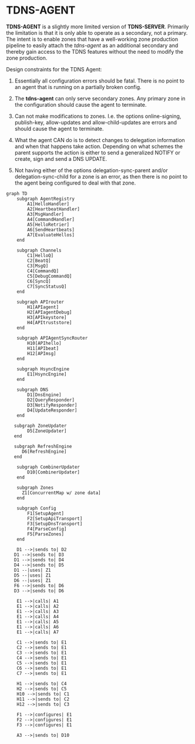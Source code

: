 # TDNS-AGENT

**TDNS-AGENT** is a slightly more limited version of **TDNS-SERVER**.
Primarily the limitation is that it is only able to operate as a
secondary, not a primary. The intent is to enable zones that have a
well-working zone production pipeline to easily attach the
*tdns-agent* as an additional secondary and thereby gain access to the
TDNS features without the need to modify the zone production.

Design constraints for the TDNS Agent:

1. Essentially all configuration errors should be fatal. There is no
   point to an agent that is running on a partially broken config.

2. The **tdns-agent** can only serve secondary zones. Any primary zone in the
   configuration should cause the agent to terminate.

3. Can not make modifications to zones. I.e. the options
   online-signing, publish-key, allow-updates and allow-child-updates are errors and
   should cause the agent to terminate.

4. What the agent CAN do is to detect changes to delegation
   information and when that happens take action. Depending on what
   schemes the parent supports the action is either to send a generalized
   NOTIFY or create, sign and send a DNS UPDATE.

5. Not having either of the options delegation-sync-parent and/or
   delegation-sync-child for a zone is an error, as then there is no
   point to the agent being configured to deal with that zone.

```mermaid
graph TD
    subgraph AgentRegistry
        A1[HelloHandler]
        A2[HeartbeatHandler]
        A3[MsgHandler]
        A4[CommandHandler]
        A5[HelloRetrier]
        A6[SendHeartbeats]
        A7[EvaluateHellos]
    end

    subgraph Channels
        C1[HelloQ]
        C2[BeatQ]
        C3[MsgQ]
        C4[CommandQ]
        C5[DebugCommandQ]
        C6[SyncQ]
        C7[SyncStatusQ]
    end

    subgraph APIrouter
        H1[APIagent]
        H2[APIagentDebug]
        H3[APIkeystore]
        H4[APItruststore]
    end

    subgraph APIAgentSyncRouter
        H10[APIhello]
        H11[APIbeat]
        H12[APImsg]
    end

    subgraph HsyncEngine
        E1[HsyncEngine]
    end

    subgraph DNS
        D1[DnsEngine]
        D2[QueryResponder]
        D3[NotifyResponder]
        D4[UpdateResponder]
    end

   subgraph ZoneUpdater
        D5[ZoneUpdater]
   end

   subgraph RefreshEngine
      D6[RefreshEngine]
   end

    subgraph CombinerUpdater
        D10[CombinerUpdater]
    end

    subgraph Zones
      Z1[ConcurrentMap w/ zone data]
    end

    subgraph Config
        F1[SetupAgent]
        F2[SetupApiTransport]
        F3[SetupDnsTransport]
        F4[ParseConfig]
        F5[ParseZones]
    end

    D1 -->|sends to| D2
   D1 -->|sends to| D3
   D1 -->|sends to| D4
   D4 -->|sends to| D5
   D1 --|uses| Z1
   D5 --|uses| Z1
   D6 --|uses| Z1
   F6 -->|sends to| D6
   D3 -->|sends to| D6

    E1 -->|calls| A1
    E1 -->|calls| A2
    E1 -->|calls| A3
    E1 -->|calls| A4
    E1 -->|calls| A5
    E1 -->|calls| A6
    E1 -->|calls| A7

    C1 -->|sends to| E1
    C2 -->|sends to| E1
    C3 -->|sends to| E1
    C4 -->|sends to| E1
    C5 -->|sends to| E1
    C6 -->|sends to| E1
    C7 -->|sends to| E1

    H1 -->|sends to| C4
    H2 -->|sends to| C5
    H10 -->|sends to| C1
    H11 -->|sends to| C2
    H12 -->|sends to| C3

    F1 -->|configures| E1
    F2 -->|configures| E1
    F3 -->|configures| E1

    A3 -->|sends to| D10

```
